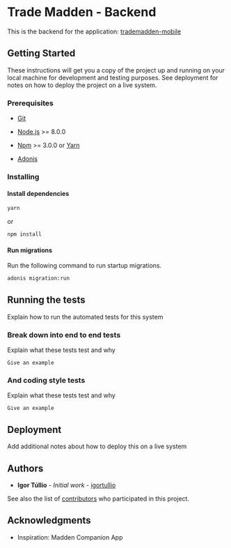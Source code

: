 # Trade Madden - Backend

This is the backend for the application: [trademadden-mobile](https://github.com/igortullio/trademadden-mobile)

## Getting Started

These instructions will get you a copy of the project up and running on your local machine for development and testing purposes. See deployment for notes on how to deploy the project on a live system.

### Prerequisites

- [Git](https://git-scm.com/book/en/v2/Getting-Started-Installing-Git)

- [Node.js](https://nodejs.org/en/download/) >= 8.0.0

- [Npm](https://nodejs.org/en/download/) >= 3.0.0 or [Yarn](https://classic.yarnpkg.com/en/docs/install/)

- [Adonis](https://adonisjs.com/docs/4.1/installation)

### Installing

#### Install dependencies

```bash
yarn
```

or

```bash
npm install
```

#### Run migrations

Run the following command to run startup migrations.

```bash
adonis migration:run
```

## Running the tests

Explain how to run the automated tests for this system

### Break down into end to end tests

Explain what these tests test and why

```
Give an example
```

### And coding style tests

Explain what these tests test and why

```
Give an example
```

## Deployment

Add additional notes about how to deploy this on a live system

## Authors

- **Igor Túllio** - _Initial work_ - [igortullio](https://github.com/igortullio)

See also the list of [contributors](https://github.com/igortullio/trademadden-backend/contributors) who participated in this project.

## Acknowledgments

- Inspiration: Madden Companion App
